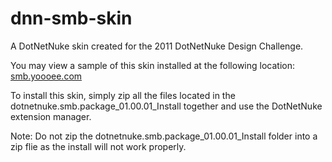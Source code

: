 dnn-smb-skin
============
A DotNetNuke skin created for the 2011 DotNetNuke Design Challenge.

You may view a sample of this skin installed at the following location: <a href="http://smb.yoooee.com" target="_blank">smb.yoooee.com</a>

To install this skin, simply zip all the files located in the dotnetnuke.smb.package_01.00.01_Install together and use the DotNetNuke extension manager.

Note: Do not zip the dotnetnuke.smb.package_01.00.01_Install folder into a zip flie as the install will not work properly.
